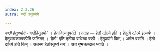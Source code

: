 ```yaml
---
index: 2.3.26
sutra: षष्ठी हेतुप्रयोगे

---
```

_षष्ठी हेतुप्रयोगे_ - षष्ठीहेतुप्रयोगे । हेतावित्यनुवर्तते । तदाह — हेतौ द्योत्ये इति । हेतुत्वे द्योत्ये इत्यर्थः । हेतुवाचकात्षष्ठीति फलितम् । 'हेतौ' इति तृतीयां बाधित्वा षष्ठी । हेतुप्रयोगे किम्  । अन्नेन वसति । हेतौ द्योत्ये इति किम्  । अन्नस्य हेतोस्तुभ्यं नमः । अत्र युष्मच्छब्दान्न भवति ।